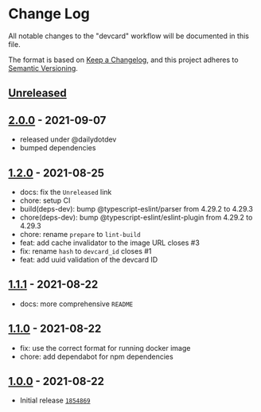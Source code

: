 # Change Log

All notable changes to the "devcard" workflow will be documented in this file.

The format is based on [Keep a Changelog](https://keepachangelog.com/en/1.0.0/),
and this project adheres to [Semantic Versioning](https://semver.org/spec/v2.0.0.html).

## [Unreleased]

## [2.0.0] - 2021-09-07

- released under @dailydotdev
- bumped dependencies

## [1.2.0] - 2021-08-25

- docs: fix the `Unreleased` link
- chore: setup CI
- build(deps-dev): bump @typescript-eslint/parser from 4.29.2 to 4.29.3
- chore(deps-dev): bump @typescript-eslint/eslint-plugin from 4.29.2 to 4.29.3
- chore: rename `prepare` to `lint-build`
- feat: add cache invalidator to the image URL closes #3
- fix: rename `hash` to `devcard_id` closes #1
- feat: add uuid validation of the devcard ID

## [1.1.1] - 2021-08-22

- docs: more comprehensive `README`

## [1.1.0] - 2021-08-22

- fix: use the correct format for running docker image
- chore: add dependabot for npm dependencies

## [1.0.0] - 2021-08-22

- Initial release [`1854869`](https://github.com/dailydotdev/vscode-nftables/commit/1854869)

[Unreleased]: https://github.com/dailydotdev/action-devcard/compare/2.0.0...HEAD
[2.0.0]: https://github.com/dailydotdev/action-devcard/releases/tag/2.0.0
[1.2.0]: https://github.com/ombratteng/action-devcard/compare/1.1.1...1.2.0
[1.1.1]: https://github.com/ombratteng/action-devcard/compare/1.1.0...1.1.1
[1.1.0]: https://github.com/ombratteng/action-devcard/compare/1.0.0...1.1.0
[1.0.0]: https://github.com/ombratteng/action-devcard/releases/tag/1.0.0
